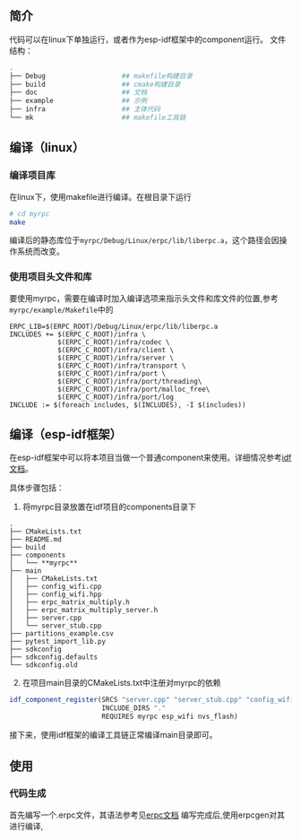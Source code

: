 ## 简介
代码可以在linux下单独运行，或者作为esp-idf框架中的component运行。
文件结构：
```bash
.
├── Debug                   ## makefile构建目录
├── build                   ## cmake构建目录
├── doc                     ## 文档
├── example                 ## 示例
├── infra                   ## 主体代码
└── mk                      ## makefile工具链
```
## 编译（linux）

### 编译项目库
在linux下，使用makefile进行编译。在根目录下运行
```bash
# cd myrpc
make
```
编译后的静态库位于`myrpc/Debug/Linux/erpc/lib/liberpc.a`，这个路径会因操作系统而改变。

### 使用项目头文件和库
要使用myrpc，需要在编译时加入编译选项来指示头文件和库文件的位置,参考`myrpc/example/Makefile`中的
```make
ERPC_LIB=$(ERPC_ROOT)/Debug/Linux/erpc/lib/liberpc.a
INCLUDES += $(ERPC_C_ROOT)/infra \
			$(ERPC_C_ROOT)/infra/codec \
			$(ERPC_C_ROOT)/infra/client \
			$(ERPC_C_ROOT)/infra/server \
			$(ERPC_C_ROOT)/infra/transport \
			$(ERPC_C_ROOT)/infra/port \
			$(ERPC_C_ROOT)/infra/port/threading\
			$(ERPC_C_ROOT)/infra/port/malloc_free\
			$(ERPC_C_ROOT)/infra/port/log 
INCLUDE := $(foreach includes, $(INCLUDES), -I $(includes))
```



## 编译（esp-idf框架）
在esp-idf框架中可以将本项目当做一个普通component来使用。详细情况参考[idf文档](https://docs.espressif.com/projects/esp-idf/zh_CN/latest/esp32/api-guides/build-system.html)。

具体步骤包括：
1. 将myrpc目录放置在idf项目的components目录下
```
.
├── CMakeLists.txt
├── README.md
├── build
├── components
│   └── **myrpc**
├── main
│   ├── CMakeLists.txt
│   ├── config_wifi.cpp
│   ├── config_wifi.hpp
│   ├── erpc_matrix_multiply.h
│   ├── erpc_matrix_multiply_server.h
│   ├── server.cpp
│   └── server_stub.cpp
├── partitions_example.csv
├── pytest_import_lib.py
├── sdkconfig
├── sdkconfig.defaults
└── sdkconfig.old
```

2. 在项目main目录的CMakeLists.txt中注册对myrpc的依赖
```cmake
idf_component_register(SRCS "server.cpp" "server_stub.cpp" "config_wifi.cpp"
                       INCLUDE_DIRS "."
                       REQUIRES myrpc esp_wifi nvs_flash)
```

接下来，使用idf框架的编译工具链正常编译main目录即可。

## 使用

### 代码生成
首先编写一个.erpc文件，其语法参考见[erpc文档](https://github.com/EmbeddedRPC/erpc/wiki/IDL-Reference)
编写完成后,使用erpcgen对其进行编译,

